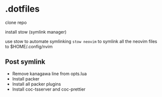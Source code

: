 # .dotfiles

clone repo

install stow (symlink manager)

use stow to automate symlinking
`stow neovim`
to symlink all the neovim files to $HOME/.config/nvim

## Post symlink
- Remove kanagawa line from opts.lua
- Install packer
- Install all packer plugins
- Install coc-tsserver and coc-prettier
